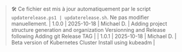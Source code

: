 > 🛠️ Ce fichier est mis à jour automatiquement par le script `updaterelease.ps1 | updaterelease.sh`. Ne pas modifier manuellement.
| 1.0.0 | 2025-10-18 | Michael D. | Adding project structure generation and organization Versionning and Release following Adding git Release TAG |
| 1.0.1 | 2025-10-18 | Michael D. | Beta version of Kubernetes Cluster Install using kubeadm |
